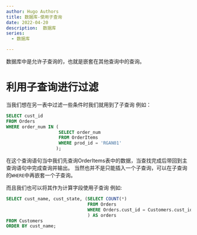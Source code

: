 ```yaml
---
author: Hugo Authors
title: 数据库-使用子查询
date: 2022-04-20
description:  数据库
series:
  - 数据库

---
```


数据库中是允许子查询的，也就是嵌套在其他查询中的查询。

<!--more-->

# 利用子查询进行过滤
当我们想在另一表中过滤一些条件时我们就用到了子查询
例如：
```sql
SELECT cust_id
FROM Orders
WHERE order_num IN (
                    SELECT order_num
                    FROM OrderItems
                    WHERE prod_id = 'RGAN01'
                   );
```
在这个查询语句当中我们先查询OrderItems表中的数据，当查找完成后带回到主查询语句中完成查询并输出。
当然也并不是只能插入一个子查询，可以在子查询的`WHERE`中再嵌套一个子查询。


而且我们也可以将其作为计算字段使用子查询
例如:
```sql
SELECT cust_name, cust_state, (SELECT COUNT(*)
                               FROM Orders
                               WHERE Orders.cust_id = Customers.cust_id
                               ) AS orders
FROM Customers
ORDER BY cust_name;
```














